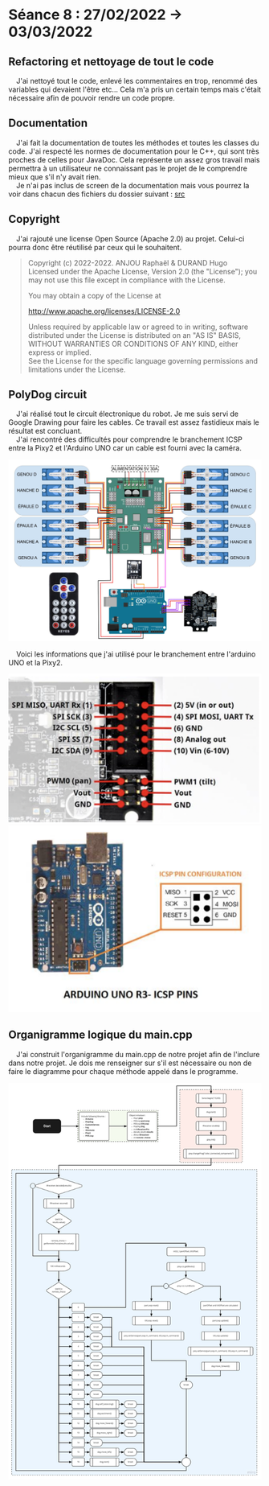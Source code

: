 # Séance 8 : 27/02/2022 -> 03/03/2022

## Refactoring et nettoyage de tout le code

&nbsp;&nbsp;&nbsp;&nbsp;J'ai nettoyé tout le code, enlevé les commentaires en trop, renommé des variables qui devaient l'être etc... Cela m'a pris un certain temps mais c'était nécessaire afin de pouvoir rendre un code propre.

## Documentation

&nbsp;&nbsp;&nbsp;&nbsp;J'ai fait la documentation de toutes les méthodes et toutes les classes du code. J'ai respecté les normes de documentation pour le C++, qui sont très proches de celles pour JavaDoc. Cela représente un assez gros travail mais permettra à un utilisateur ne connaissant pas le projet de le comprendre mieux que s'il n'y avait rien.  
&nbsp;&nbsp;&nbsp;&nbsp;Je n'ai pas inclus de screen de la documentation mais vous pourrez la voir dans chacun des fichiers du dossier suivant : [src](../src/SSC-32_servo-controller/src/)

## Copyright

&nbsp;&nbsp;&nbsp;&nbsp;J'ai rajouté une license Open Source (Apache 2.0) au projet. Celui-ci pourra donc être réutilisé par ceux qui le souhaitent.

> Copyright (c) 2022-2022. ANJOU Raphaël & DURAND Hugo  
> Licensed under the Apache License, Version 2.0 (the "License"); you
> may not use this file except in compliance with the License.
>
> You may obtain a copy of the License at
>
> http://www.apache.org/licenses/LICENSE-2.0
>
> Unless required by applicable law or agreed to in writing, software
> distributed under the License is distributed on an "AS IS" BASIS,
> WITHOUT WARRANTIES OR CONDITIONS OF ANY KIND, either express or implied.  
> See the License for the specific language governing permissions and
> limitations under the License.

## PolyDog circuit

&nbsp;&nbsp;&nbsp;&nbsp;J'ai réalisé tout le circuit électronique du robot. Je me suis servi de Google Drawing pour faire les cables. Ce travail est assez fastidieux mais le résultat est concluant.  
&nbsp;&nbsp;&nbsp;&nbsp;J'ai rencontré des difficultés pour comprendre le branchement ICSP entre la Pixy2 et l'Arduino UNO car un cable est fourni avec la caméra.

![PolyDog Circuit](seance08_illustrations/polydog-circuit.jpg)

&nbsp;&nbsp;&nbsp;&nbsp;Voici les informations que j'ai utilisé pour le branchement entre l'arduino UNO et la Pixy2.

![Pixy2 pin configuration](seance08_illustrations/pixy2-pin-configuration.png)
![ICSP pin configuration](seance08_illustrations/ICSP-pin-configuration.png)

## Organigramme logique du main.cpp

&nbsp;&nbsp;&nbsp;&nbsp;J'ai construit l'organigramme du main.cpp de notre projet afin de l'inclure dans notre projet. Je dois me renseigner sur s'il est nécessaire ou non de faire le diagramme pour chaque méthode appelé dans le programme.

![Diagramme logique main.cpp](seance08_illustrations/diagramme-logic-main.jpg)
